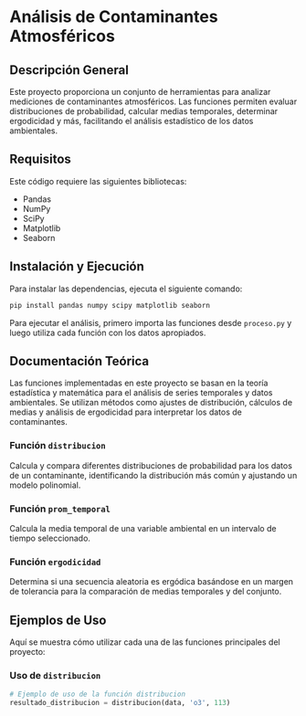 # Análisis de Contaminantes Atmosféricos

## Descripción General
Este proyecto proporciona un conjunto de herramientas para analizar mediciones de contaminantes atmosféricos. Las funciones permiten evaluar distribuciones de probabilidad, calcular medias temporales, determinar ergodicidad y más, facilitando el análisis estadístico de los datos ambientales.

## Requisitos
Este código requiere las siguientes bibliotecas:
- Pandas
- NumPy
- SciPy
- Matplotlib
- Seaborn

## Instalación y Ejecución
Para instalar las dependencias, ejecuta el siguiente comando:
```bash
pip install pandas numpy scipy matplotlib seaborn
```
Para ejecutar el análisis, primero importa las funciones desde `proceso.py` y luego utiliza cada función con los datos apropiados.

## Documentación Teórica
Las funciones implementadas en este proyecto se basan en la teoría estadística y matemática para el análisis de series temporales y datos ambientales. Se utilizan métodos como ajustes de distribución, cálculos de medias y análisis de ergodicidad para interpretar los datos de contaminantes.

### Función `distribucion`
Calcula y compara diferentes distribuciones de probabilidad para los datos de un contaminante, identificando la distribución más común y ajustando un modelo polinomial.

### Función `prom_temporal`
Calcula la media temporal de una variable ambiental en un intervalo de tiempo seleccionado.

### Función `ergodicidad`
Determina si una secuencia aleatoria es ergódica basándose en un margen de tolerancia para la comparación de medias temporales y del conjunto.

## Ejemplos de Uso
Aquí se muestra cómo utilizar cada una de las funciones principales del proyecto:

### Uso de `distribucion`
```python
# Ejemplo de uso de la función distribucion
resultado_distribucion = distribucion(data, 'o3', 113)
```
